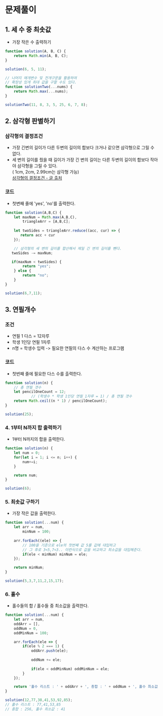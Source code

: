 # 문제풀이

## 1. 세 수 중 최솟값

- 가장 작은 수 출력하기

```javascript
function solution(A, B, C) {
    return Math.min(A, B, C);
}

solution(6, 5, 11);

// 나머지 매개변수 및 전개구문을 활용하여 
// 확장성 있게 최대 값을 구할 수도 있다. 
function solutionTwo(...nums) {
    return Math.max(...nums);
}

solutionTwo(11, 8, 3, 5, 25, 6, 7, 8);
```

## 2. 삼각형 판별하기

### 삼각형의 결정조건 
  - 가장 긴변의 길이가 다른 두변의 길이의 합보다 크거나 같으면 삼각형으로 그릴 수 없다. 
  - 세 변의 길이를 줬을 때 길이가 가장 긴 변의 길이는 다른 두변의 길이의 합보다 작아야 삼각형을 그릴 수 있다.
  <br>( 1cm, 2cm, 2.99cm는 삼각형 가능)
<br>[삼각형의 결정조건 - 글 출처](https://mathbang.net/92)

### 코드
  - 첫변째 줄에 'yes', 'no'를 출력한다.

```javascript
function solution(A,B,C) {
    let maxNum = Math.max(A,B,C),
        triangleArr = [A,B,C];
    
    let twoSides = triangleArr.reduce((acc, cur) => {
       return acc + cur
    });

    // 삼각형의 세 변의 길이를 합산해서 제일 긴 변의 길이를 뺀다. 
   twoSides -= maxNum;

   if(maxNum < twoSides) {
        return "yes";
    } else {
        return "no";
    }
}

solution(6,7,11);
```

## 3. 연필개수 

### 조건
- 연필  1 다스 = 12자루
- 학생 1인당 연필 1자루
- n명 = 학생수 입력 -> 필요한 연필의 다스 수 계산하는 프로그램

### 코드
- 첫번째 줄에 필요한 다스 수를 출력한다.

```javascript
function solution(n) {
    // 총 연필 갯수
    let pencilOneCount = 12;
            // (학생수 * 학생 1인당 연필 1자루 = 1) / 총 연필 갯수 
    return Math.ceil((n * 1) / pencilOneCount);
}

solution(25);
```

### 4. 1부터 N까지 합 출력하기
- 1부터 N까지의 합을 출력한다.

```javascript
function solution(n) {
    let num = 0;
    for(let i = 1; i <= n; i++) {
        num+=i;
    }

    return num;
}

solution(6);
```

### 5. 최솟값 구하기 
- 가장 작은 값을 출력한다.

```javascript
function solution(...num) {
    let arr = num,
        minNum = 100;
    
    arr.forEach((ele) => {
        // 100을 기준으로 ele의 첫번째 값 5를 값에 대입하고 
        // 그 후로 3<5,7<3.. 이런식으로 값을 비교하고 최소값을 대입해준다. 
        if(ele < minNum) minNum = ele;
    });

    return minNum;
}

solution(5,3,7,11,2,15,17);
```

### 6. 홀수
- 홀수들의 합 / 홀수들 중 최소값을 출력한다.

```javascript
function solution(...num) {
    let arr = num,
    oddArr = [],
    oddNum = 0,
    oddMinNum = 100;

    arr.forEach(ele => {
        if(ele % 2 === 1) {
            oddArr.push(ele);
            
            oddNum += ele;
            
            if(ele < oddMinNum) oddMinNum = ele;
        }
    });

    return '홀수 리스트 : ' + oddArr + ', 총합 : ' + oddNum + ', 홀수 최소값 : ' + oddMinNum
}

solution(12,77,38,41,53,92,85);
// 홀수 리스트 : 77,41,53,85
// 총합 : 256, 홀수 최소값 : 41
```
